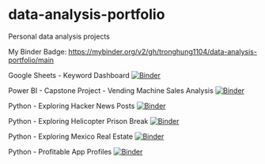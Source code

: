 # data-analysis-portfolio
Personal data analysis projects

My Binder Badge: https://mybinder.org/v2/gh/tronghung1104/data-analysis-portfolio/main

Google Sheets - Keyword Dashboard [![Binder](https://mybinder.org/badge_logo.svg)](https://mybinder.org/v2/gh/tronghung1104/data-analysis-portfolio/main?labpath=Google%20Sheet%20-%20Keyword%20Report%2Fkeyword_dashboard.ipynb)

Power BI - Capstone Project - Vending Machine Sales Analysis [![Binder](https://mybinder.org/badge_logo.svg)](https://mybinder.org/v2/gh/tronghung1104/data-analysis-portfolio/main?labpath=Power%20BI%20-%20Capstone%20Project%20-%20Vending%20Machine%20Sales%2Fvending_machine_sales_analysis.ipynb)

Python - Exploring Hacker News Posts  [![Binder](https://mybinder.org/badge_logo.svg)](https://notebooks.gesis.org/binder/jupyter/user/tronghung1104-d-lysis-portfolio-7q39wqof/notebooks/Python%20-%20Exploring%20Hacker%20News%20Posts/exploring_hacker_news_posts.ipynb)

Python - Exploring Helicopter Prison Break [![Binder](https://mybinder.org/badge_logo.svg)](https://notebooks.gesis.org/binder/jupyter/user/tronghung1104-d-lysis-portfolio-7q39wqof/notebooks/Python%20-%20Exploring%20Helicopter%20Prison%20Break/exploring_helicopter_prison_break.ipynb)

Python - Exploring Mexico Real Estate [![Binder](https://mybinder.org/badge_logo.svg)](https://notebooks.gesis.org/binder/jupyter/user/tronghung1104-d-lysis-portfolio-7q39wqof/tree/Python%20-%20Exploring%20Mexico%20Real%20Estate/exploring_mexico_real_estate.ipynb)

Python - Profitable App Profiles [![Binder](https://mybinder.org/badge_logo.svg)](https://notebooks.gesis.org/binder/jupyter/user/tronghung1104-d-lysis-portfolio-7q39wqof/notebooks/Python%20-%20Profitable%20App%20Profiles%20for%20the%20App%20Store%20and%20Google%20Play%20Markets/analyzing_mobile_app_data.ipynb)

